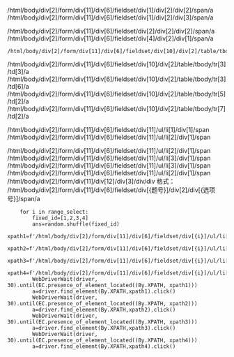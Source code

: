 /html/body/div[2]/form/div[11]/div[6]/fieldset/div[1]/div[2]/div[2]/span/a
/html/body/div[2]/form/div[11]/div[6]/fieldset/div[1]/div[2]/div[3]/span/a

/html/body/div[2]/form/div[11]/div[6]/fieldset/div[2]/div[2]/div[2]/span/a
/html/body/div[2]/form/div[11]/div[6]/fieldset/div[4]/div[2]/div[1]/span/a

    /html/body/div[2]/form/div[11]/div[6]/fieldset/div[10]/div[2]/table/tbody/tr[3]/td[2]/a
/html/body/div[2]/form/div[11]/div[6]/fieldset/div[10]/div[2]/table/tbody/tr[3]/td[3]/a
/html/body/div[2]/form/div[11]/div[6]/fieldset/div[10]/div[2]/table/tbody/tr[3]/td[6]/a
/html/body/div[2]/form/div[11]/div[6]/fieldset/div[10]/div[2]/table/tbody/tr[5]/td[2]/a
/html/body/div[2]/form/div[11]/div[6]/fieldset/div[10]/div[2]/table/tbody/tr[7]/td[2]/a

/html/body/div[2]/form/div[11]/div[6]/fieldset/div[11]/ul/li[1]/div[1]/span
/html/body/div[2]/form/div[11]/div[6]/fieldset/div[11]/ul/li[2]/div[1]/span

/html/body/div[2]/form/div[11]/div[6]/fieldset/div[11]/ul/li[2]/div[1]/span
/html/body/div[2]/form/div[11]/div[6]/fieldset/div[11]/ul/li[3]/div[1]/span
/html/body/div[2]/form/div[11]/div[6]/fieldset/div[11]/ul/li[3]/div[1]/span
/html/body/div[2]/form/div[11]/div[6]/fieldset/div[11]/ul/li[2]/div[1]/span
/html/body/div[2]/form/div[11]/div[12]/div[3]/div/div
格式：
/html/body/div[2]/form/div[11]/div[6]/fieldset/div[{题号}]/div[2]/div[{选项号}]/span/a

        for i in range_select:
            fixed_id=[1,2,3,4]
            ans=random.shuffle(fixed_id)
            xpath1=f'/html/body/div[2]/form/div[11]/div[6]/fieldset/div[{i}]/ul/li[{ans[0]}]/div[1]/span'
            xpath2=f'/html/body/div[2]/form/div[11]/div[6]/fieldset/div[{i}]/ul/li[{ans[1]}]/div[1]/span'
            xpath3=f'/html/body/div[2]/form/div[11]/div[6]/fieldset/div[{i}]/ul/li[{ans[3]}]/div[1]/span'
            xpath4=f'/html/body/div[2]/form/div[11]/div[6]/fieldset/div[{i}]/ul/li[{ans[4]}]/div[1]/span'
            WebDriverWait(driver, 30).until(EC.presence_of_element_located((By.XPATH, xpath1)))
            a=driver.find_element(By.XPATH,xpath1).click()
            WebDriverWait(driver, 30).until(EC.presence_of_element_located((By.XPATH, xpath2)))
            a=driver.find_element(By.XPATH,xpath2).click()
            WebDriverWait(driver, 30).until(EC.presence_of_element_located((By.XPATH, xpath3)))
            a=driver.find_element(By.XPATH,xpath3).click()
            WebDriverWait(driver, 30).until(EC.presence_of_element_located((By.XPATH, xpath4)))
            a=driver.find_element(By.XPATH,xpath4).click()
